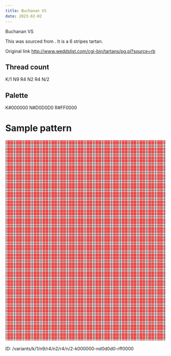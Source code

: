 ```yaml
---
title: Buchanan VS
date: 2023-02-02
---
```

Buchanan VS

This was sourced from <no value>.  It is a 6 stripes tartan.

Original link http://www.weddslist.com/cgi-bin/tartans/pg.pl?source=rb

## Thread count
K/1 N9 R4 N2 R4 N/2

## Palette
K#000000 N#D0D0D0 R#FF0000

# Sample pattern

![Tartan detail](tartan.png "K/1 N9 R4 N2 R4 N/2 tartan")

ID: /variants/k/1/n9/r4/n2/r4/n/2-k000000-nd0d0d0-rff0000